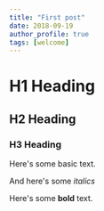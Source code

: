 ```yaml
---
title: "First post"
date: 2018-09-19
author_profile: true
tags: [welcome]
---
```


# H1 Heading

## H2 Heading

### H3 Heading

Here's some basic text.

And here's some *italics*

Here's some **bold** text.
